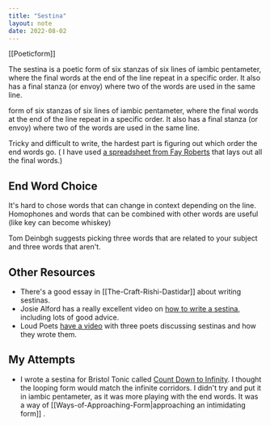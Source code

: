 ```yaml
---
title: "Sestina"
layout: note
date: 2022-08-02
---
```


[[Poeticform]]

The sestina is a poetic form of six stanzas of six lines of iambic pentameter, where the final words at the end of the line repeat in a specific order. It also has a final stanza (or envoy) where two of the words are used in the same line.

form of six stanzas of six lines of iambic pentameter, where the final words at the end of the line repeat in a specific order. It also has a final stanza (or envoy) where two of the words are used in the same line.

Tricky and difficult to write, the hardest part is figuring out which order the end words go. ( I have used <a href="https://docs.google.com/spreadsheets/d/1jTynZ2vjOnz1K7ECGPSQKZywllFipRNRao-Nh49D2mo/edit#gid=831557498" >a spreadsheet from Fay Roberts</a> that lays out all the final words.)

## End Word Choice

It's hard to chose words that can change in context depending on the line. Homophones and words that can be combined with other words are useful (like key can become whiskey)

Tom Deinbgh suggests picking three words that are related to your subject and three words that aren't.

## Other Resources

-   There's a good essay in [[The-Craft-Rishi-Dastidar]] about writing sestinas.
-   Josie Alford has a really excellent video on <a href="https://www.youtube.com/watch?v=ByspCb6URIE" >how to write a sestina</a>, including lots of good advice.
-   Loud Poets <a href="https://www.youtube.com/watch?v=X2oJyY8dk7s&amp;t=22s" >have a video</a> with three poets discussing sestinas and how they wrote them.

## My Attempts

-   I wrote a sestina for Bristol Tonic called <a href="https://www.davidralphlewis.co.uk/count-down-to-infinity/" >Count Down to Infinity</a>. I thought the looping form would match the infinite corridors. I didn't try and put it in iambic pentameter, as it was more playing with the end words. It was a way of [[Ways-of-Approaching-Form|approaching an intimidating form]] .</a>
